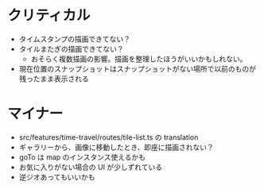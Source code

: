# クリティカル

- タイムスタンプの描画できてない？
- タイルまたぎの描画できてない？
  - おそらく複数描画の影響。描画を整理したほうがいいかもしれない。
- 現在位置のスナップショットはスナップショットがない場所で以前のものが残ったまま表示される

# マイナー

- src/features/time-travel/routes/tile-list.ts の translation
- ギャラリーから、画像に移動したとき、即座に描画されない？
- goTo は map のインスタンス使えるかも
- お気に入りがない場合の UI が少しずれている
- 逆ジオあってもいいかも
